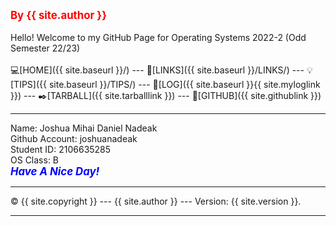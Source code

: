 ---
---

<span style="color:red; font-weight:bold; font-size:larger;">By {{ site.author }}</span>
<br><br>
Hello! Welcome to my GitHub Page for Operating Systems 2022-2 (Odd Semester 22/23)
<br><br>
💻[HOME]({{ site.baseurl }}/) ---
🔗[LINKS]({{ site.baseurl }}/LINKS/) ---
💡[TIPS]({{ site.baseurl }}/TIPS/) ---
📄[LOG]({{ site.baseurl }}{{ site.myloglink }}) ---
✒️[TARBALL]({{ site.tarballlink }}) ---
📎[GITHUB]({{ site.githublink }})
<br>
<hr>
Name:		Joshua Mihai Daniel Nadeak
<br>
Github Account:	joshuanadeak
<br>
Student ID:	2106635285
<br>
OS Class:	B
<br>
<span style="color:blue; font-weight:bold; font-size:larger;"><i>Have A Nice Day!</i></span>
<br>
<hr>
&copy; {{ site.copyright }} --- {{ site.author }} --- Version: {{ site.version }}.
<hr>
<br>
